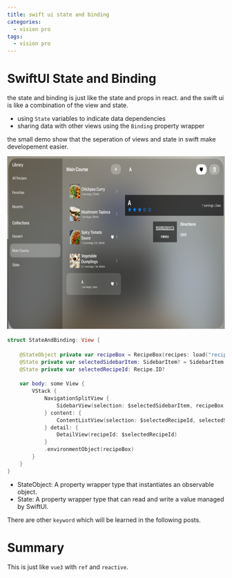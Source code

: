```yaml
---
title: swift ui state and binding
categories:
  - vision pro
tags:
  - vision pro
---
```


# SwiftUI State and Binding
the state and binding is just like the state and props in react.
and the swift ui is like a combination of the view and state.

- using `State` variables to indicate data dependencies
- sharing data with other views using the `Binding` property wrapper

the small demo show that the seperation of views and state in swift
make developement easier.

<img src="/images/visionOs/swiftUIStateAndBinding.png" width="800" height="400" alt="Text">

```swift
struct StateAndBinding: View {
    
    @StateObject private var recipeBox = RecipeBox(recipes: load("recipeData.json"))
    @State private var selectedSidebarItem: SidebarItem? = SidebarItem.all
    @State private var selectedRecipeId: Recipe.ID?

    var body: some View {
        VStack {
            NavigationSplitView {
                SidebarView(selection: $selectedSidebarItem, recipeBox: recipeBox)
            } content: {
                ContentListView(selection: $selectedRecipeId, selectedSidebarItem: selectedSidebarItem ?? SidebarItem.all)
            } detail: {
                DetailView(recipeId: $selectedRecipeId)
            }
            .environmentObject(recipeBox)
        }
    }
}
```
- StateObject: A property wrapper type that instantiates an observable object.
- State: A property wrapper type that can read and write a value managed by SwiftUI.

There are other `keyword` which will be learned in the following posts.

# Summary
This is just like `vue3` with `ref` and `reactive`.